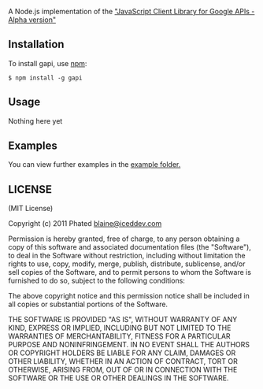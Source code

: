 A Node.js implementation of the ["JavaScript Client Library for Google APIs - Alpha version"](https://code.google.com/p/google-api-javascript-client/)


## Installation

To install gapi, use [npm](http://github.com/isaacs/npm):

    $ npm install -g gapi

## Usage

Nothing here yet

## Examples

You can view further examples in the [example folder.](https://github.com/phated/gapi-npm/tree/master/examples)

## LICENSE

(MIT License)

Copyright (c) 2011 Phated <blaine@iceddev.com>

Permission is hereby granted, free of charge, to any person obtaining
a copy of this software and associated documentation files (the
"Software"), to deal in the Software without restriction, including
without limitation the rights to use, copy, modify, merge, publish,
distribute, sublicense, and/or sell copies of the Software, and to
permit persons to whom the Software is furnished to do so, subject to
the following conditions:

The above copyright notice and this permission notice shall be
included in all copies or substantial portions of the Software.

THE SOFTWARE IS PROVIDED "AS IS", WITHOUT WARRANTY OF ANY KIND,
EXPRESS OR IMPLIED, INCLUDING BUT NOT LIMITED TO THE WARRANTIES OF
MERCHANTABILITY, FITNESS FOR A PARTICULAR PURPOSE AND
NONINFRINGEMENT. IN NO EVENT SHALL THE AUTHORS OR COPYRIGHT HOLDERS BE
LIABLE FOR ANY CLAIM, DAMAGES OR OTHER LIABILITY, WHETHER IN AN ACTION
OF CONTRACT, TORT OR OTHERWISE, ARISING FROM, OUT OF OR IN CONNECTION
WITH THE SOFTWARE OR THE USE OR OTHER DEALINGS IN THE SOFTWARE.
